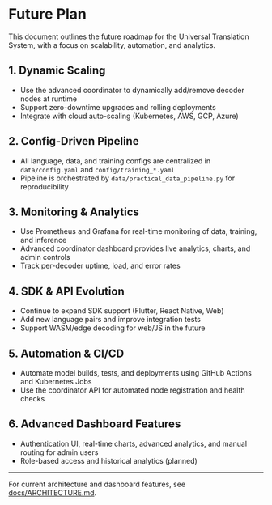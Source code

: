 # Future Plan

This document outlines the future roadmap for the Universal Translation System, with a focus on scalability, automation, and analytics.

## 1. Dynamic Scaling
- Use the advanced coordinator to dynamically add/remove decoder nodes at runtime
- Support zero-downtime upgrades and rolling deployments
- Integrate with cloud auto-scaling (Kubernetes, AWS, GCP, Azure)

## 2. Config-Driven Pipeline
- All language, data, and training configs are centralized in `data/config.yaml` and `config/training_*.yaml`
- Pipeline is orchestrated by `data/practical_data_pipeline.py` for reproducibility

## 3. Monitoring & Analytics
- Use Prometheus and Grafana for real-time monitoring of data, training, and inference
- Advanced coordinator dashboard provides live analytics, charts, and admin controls
- Track per-decoder uptime, load, and error rates

## 4. SDK & API Evolution
- Continue to expand SDK support (Flutter, React Native, Web)
- Add new language pairs and improve integration tests
- Support WASM/edge decoding for web/JS in the future

## 5. Automation & CI/CD
- Automate model builds, tests, and deployments using GitHub Actions and Kubernetes Jobs
- Use the coordinator API for automated node registration and health checks

## 6. Advanced Dashboard Features
- Authentication UI, real-time charts, advanced analytics, and manual routing for admin users
- Role-based access and historical analytics (planned)

---

For current architecture and dashboard features, see [docs/ARCHITECTURE.md](../docs/ARCHITECTURE.md).